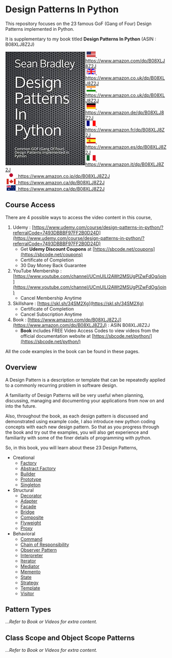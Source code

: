 # Design Patterns In Python

This repository focuses on the 23 famous GoF (Gang of Four) Design Patterns implemented in Python.

It is supplementary to my book titled **Design Patterns In Python** (ASIN : B08XLJ8Z2J)

<img style="float:left; min-width:150px;" src="./img/design_patterns_in_python_book.jpg">

&nbsp;<a href="https://www.amazon.com/dp/B08XLJ8Z2J"><img src="/img/flag_us.gif">&nbsp; https://www.amazon.com/dp/B08XLJ8Z2J</a><br/>
&nbsp;<a href="https://www.amazon.co.uk/dp/B08XLJ8Z2J"><img src="/img/flag_uk.gif">&nbsp; https://www.amazon.co.uk/dp/B08XLJ8Z2J</a><br/>
&nbsp;<a href="https://www.amazon.in/dp/B08Z282SBC"><img src="/img/flag_in.gif">&nbsp; https://www.amazon.co.uk/dp/B08XLJ8Z2J</a><br/>
&nbsp;<a href="https://www.amazon.de/dp/B08XLJ8Z2J"><img src="/img/flag_de.gif">&nbsp; https://www.amazon.de/dp/B08XLJ8Z2J</a><br/>
&nbsp;<a href="https://www.amazon.fr/dp/B08XLJ8Z2J"><img src="/img/flag_fr.gif">&nbsp; https://www.amazon.fr/dp/B08XLJ8Z2J</a><br/>
&nbsp;<a href="https://www.amazon.es/dp/B08XLJ8Z2J"><img src="/img/flag_es.gif">&nbsp; https://www.amazon.es/dp/B08XLJ8Z2J</a><br/>
&nbsp;<a href="https://www.amazon.it/dp/B08XLJ8Z2J"><img src="/img/flag_it.gif">&nbsp; https://www.amazon.it/dp/B08XLJ8Z2J</a><br/>
&nbsp;<a href="https://www.amazon.co.jp/dp/B08XLJ8Z2J"><img src="/img/flag_jp.gif">&nbsp; https://www.amazon.co.jp/dp/B08XLJ8Z2J</a><br/>
&nbsp;<a href="https://www.amazon.ca/dp/B08XLJ8Z2J"><img src="/img/flag_ca.gif">&nbsp; https://www.amazon.ca/dp/B08XLJ8Z2J</a><br/>
&nbsp;<a href="https://www.amazon.com.au/dp/B08Z282SBC"><img src="/img/flag_au.gif">&nbsp; https://www.amazon.ca/dp/B08XLJ8Z2J</a>

## Course Access

There are 4 possible ways to access the video content in this course,

1. Udemy : [https://www.udemy.com/course/design-patterns-in-python/?referralCode=7493DBBBF97FF2B0D24D](https://www.udemy.com/course/design-patterns-in-python/?referralCode=7493DBBBF97FF2B0D24D)
    - Get **Udemy Discount Coupons** at [https://sbcode.net/coupons](https://sbcode.net/coupons)
    - Certificate of Completion
    - 30 Day Money Back Guarantee
2. YouTube Membership : [https://www.youtube.com/channel/UCmUILI2AWt2MSUgPlZwFdOg/join](https://www.youtube.com/channel/UCmUILI2AWt2MSUgPlZwFdOg/join)
    - Cancel Membership Anytime
3. Skillshare : [https://skl.sh/34SM2Xg](https://skl.sh/34SM2Xg)
    - Certificate of Completion
    - Cancel Subscription Anytime
4. Book : [https://www.amazon.com/dp/B08XLJ8Z2J](https://www.amazon.com/dp/B08XLJ8Z2J) : ASIN B08XLJ8Z2J
    - **Book** includes FREE Video Access Codes to view videos from the official documentation website at [https://sbcode.net/python/](https://sbcode.net/python/)


All the code examples in the book can be found in these pages.

## Overview

A Design Pattern is a description or template that can be repeatedly applied to a commonly recurring problem in software design.

A familiarity of Design Patterns will be very useful when planning, discussing, managing and documenting your applications from now on and into the future.

Also, throughout the book, as each design pattern is discussed and demonstrated using example code, I also introduce new python coding concepts with each new design pattern. So that as you progress through the book and try out the examples, you will also get experience and familiarity with some of the finer details of programming with python.

So, in this book, you will learn about these 23 Design Patterns, 

* Creational
    - [Factory](factory)
    - [Abstract Factory](abstract_factory)
    - [Builder](builder)
    - [Prototype](prototype)
    - [Singleton](singleton)
* Structural
    - [Decorator](decorator)
    - [Adapter](adapter)
    - [Facade](facade)
    - [Bridge](bridge)
    - [Composite](composite)
    - [Flyweight](flyweight)
    - [Proxy](proxy)
* Behavioral
    - [Command](command)
    - [Chain of Responsibility](chain_of_responsibility)
    - [Observer Pattern](observer)
    - [Interpreter](interpreter)
    - [Iterator](iterator)
    - [Mediator](mediator)
    - [Memento](memento)
    - [State](state)
    - [Strategy](strategy)
    - [Template](template)
    - [Visitor](visitor)

## Pattern Types

*...Refer to Book or Videos for extra content.*

<!-- In the list of patterns above, there are Creational, Structural and Behavioral patterns.

* **Creational** : Abstracts the instantiation process so that there is a logical separation between how objects are composed and finally represented.
* **Structural** : Structural patterns focus more on how classed and objects are composed using the different structural techniques, and to form structures with more or altered flexibility.
* **Behavioral** : Are concerned with the inner algorithms, process flow, the assignment of responsibilities and the intercommunication between objects.  -->

## Class Scope and Object Scope Patterns

*...Refer to Book or Videos for extra content.*

<!-- Each pattern can be further specified whether it relates more specifically classes or instantiated objects.

Class scope patterns deal more with relationships between classes and their subclasses.

Object scope patterns deal more with relationships that can be altered at runtime

| Pattern                                                                                           | Description                                | Scope  | Type        |
|---------------------------------------------------------------------------------------------------|--------------------------------------------|--------|-------------|
| Factory, Abstract Factory                                                                                | Defers object creation to subclasses       | Class  | Creational  |
| Builder, Prototype, Singleton                                                   | Defers object creation to objects          | Object | Creational  |
| Adapter, Bridge, Composite, Decorator, Facade, Flyweight, Proxy                                   | Describes a way to assemble objects        | Object | Structural  |
| Interpreter, Template                                                                             | Describes algorithms and flow control      | Class  | Behavioral |
| Chain of Responsibility, Command, Iterator, Mediator, Memento, Observer, State, Strategy, Visitor | Describes how groups of objects co-operate | Object | Behavioral | -->
